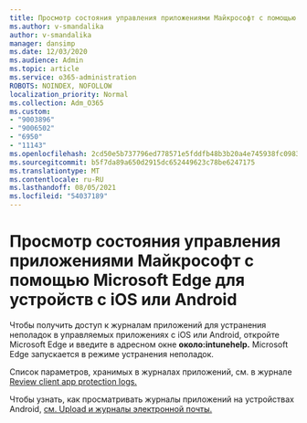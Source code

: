 ```yaml
---
title: Просмотр состояния управления приложениями Майкрософт с помощью Microsoft Edge для устройств с iOS или Android
ms.author: v-smandalika
author: v-smandalika
manager: dansimp
ms.date: 12/03/2020
ms.audience: Admin
ms.topic: article
ms.service: o365-administration
ROBOTS: NOINDEX, NOFOLLOW
localization_priority: Normal
ms.collection: Adm_O365
ms.custom:
- "9003896"
- "9006502"
- "6950"
- "11143"
ms.openlocfilehash: 2cd50e5b737796ed778571e5fddfb48b3b20a4e745938fc09836525a47ba2b72
ms.sourcegitcommit: b5f7da89a650d2915dc652449623c78be6247175
ms.translationtype: MT
ms.contentlocale: ru-RU
ms.lasthandoff: 08/05/2021
ms.locfileid: "54037189"
---
```

# <a name="view-the-management-status-of-microsoft-apps-by-using-microsoft-edge-for-ios-or-android-devices"></a>Просмотр состояния управления приложениями Майкрософт с помощью Microsoft Edge для устройств с iOS или Android

Чтобы получить доступ к журналам приложений для устранения неполадок в управляемых приложениях с iOS или Android, откройте Microsoft Edge и введите в адресном окне **около:intunehelp.** Microsoft Edge запускается в режиме устранения неполадок.

Список параметров, хранимых в журналах приложений, см. в журнале [Review client app protection logs.](/mem/intune/apps/app-protection-policy-settings-log)

Чтобы узнать, как просматривать журналы приложений на устройствах Android, [см. Upload и журналы электронной почты.](/mem/intune/user-help/send-logs-to-your-it-admin-by-email-android)